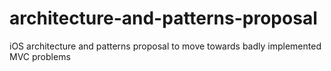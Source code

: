# architecture-and-patterns-proposal
iOS architecture and patterns proposal to move towards badly implemented MVC problems
